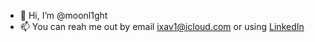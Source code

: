 - 👋 Hi, I’m @moonl1ght
- 📫 You can reah me out by email ixav1@icloud.com or using [LinkedIn](https://www.linkedin.com/in/alex-lakhonin-37a542174/)

<!---
moonl1ght/moonl1ght is a ✨ special ✨ repository because its `README.md` (this file) appears on your GitHub profile.
You can click the Preview link to take a look at your changes.
--->
